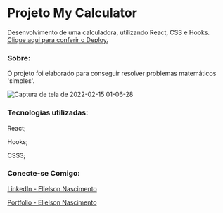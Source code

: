 # Projeto My Calculator

Desenvolvimento de uma calculadora, utilizando React, CSS e Hooks.
[Clique aqui para conferir o Deploy.](https://elielsondev.github.io/my-calculator/)

### Sobre:
O projeto foi elaborado para conseguir resolver problemas matemáticos 'simples'.

![Captura de tela de 2022-02-15 01-06-28](https://user-images.githubusercontent.com/83602931/153993018-4af17db5-6f7e-45e2-8d11-28cc53239df1.png)

### Tecnologias utilizadas:
React;

Hooks;

CSS3;

### Conecte-se Comigo: 
[LinkedIn - Elielson Nascimento](https://www.linkedin.com/in/elielsondev/)

[Portfolio - Elielson Nascimento](https://elielsondev.github.io/my-portfolio)
